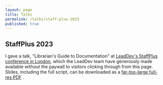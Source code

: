 ```yaml
---
layout: page
title: Talks
permalink: /talks/staff-plus-2023
published: true
---
```


## StaffPlus 2023

I gave a talk, "Librarian's Guide to Documentation" at <a href="https://leaddev.com/staffplus-london-2023/video/librarians-guide-documentation?btr=7bbc21791bd80efc0c2a7fbd425c41be">LeadDev's StaffPlus conference in London</a>, which the LeadDev team have generously made available without the paywall to visitors clicking through from this page. Slides, including the full script, can be downloaded as a <a href="https://krt-images.s3.eu-west-2.amazonaws.com/ktierney-librarian-tips-brighton-ruby.pdf">far-too-large full-res PDF</a> .
